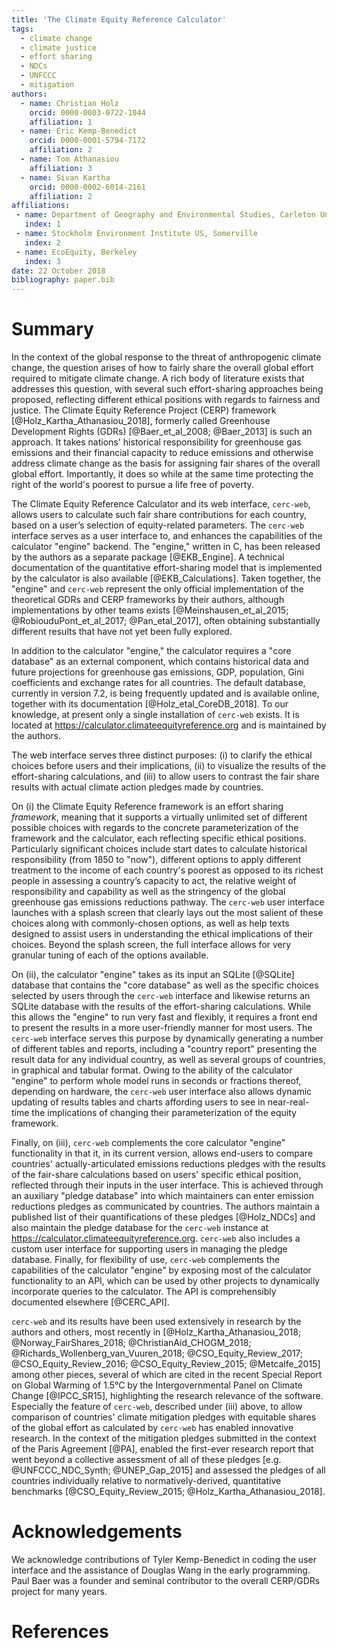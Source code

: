 ```yaml
---
title: 'The Climate Equity Reference Calculator'
tags:
  - climate change
  - climate justice
  - effort sharing
  - NDCs
  - UNFCCC
  - mitigation
authors:
  - name: Christian Holz
    orcid: 0000-0003-0722-1044
    affiliation: 1
  - name: Eric Kemp-Benedict
    orcid: 0000-0001-5794-7172
    affiliation: 2
  - name: Tom Athanasiou
    affiliation: 3
  - name: Sivan Kartha
    orcid: 0000-0002-6014-2161
    affiliation: 2
affiliations:
 - name: Department of Geography and Environmental Studies, Carleton University, Ottawa
   index: 1
 - name: Stockholm Environment Institute US, Somerville
   index: 2
 - name: EcoEquity, Berkeley
   index: 3
date: 22 October 2018
bibliography: paper.bib
---
```


# Summary

In the context of the global response to the threat of anthropogenic climate change, the question arises of how to fairly share the overall global effort required to mitigate climate change. A rich body of literature exists that addresses this question, with several such effort-sharing approaches being proposed, reflecting different ethical positions with regards to fairness and justice. The Climate Equity Reference Project (CERP) framework [@Holz_Kartha_Athanasiou_2018], formerly called Greenhouse Development Rights (GDRs) [@Baer_et_al_2008; @Baer_2013] is such an approach. It takes nations' historical responsibility for greenhouse gas emissions and their financial capacity to reduce emissions and otherwise address climate change as the basis for assigning fair shares of the overall global effort. Importantly, it does so while at the same time protecting the right of the world's poorest to pursue a life free of poverty.

The Climate Equity Reference Calculator and its web interface, ``cerc-web``, allows users to calculate such fair share contributions for each country, based on a user’s selection of equity-related parameters. The ``cerc-web`` interface serves as a user interface to, and enhances the capabilities of the calculator "engine" backend. The "engine," written in C, has been released by the authors as a separate package [@EKB_Engine]. A technical documentation of the quantitative effort-sharing model that is implemented by the calculator is also available [@EKB_Calculations]. Taken together, the "engine" and ``cerc-web`` represent the only official implementation of the theoretical GDRs and CERP frameworks by their authors, although implementations by other teams exists [@Meinshausen_et_al_2015; @RobiouduPont_et_al_2017; @Pan_etal_2017], often obtaining substantially different results that have not yet been fully explored.

In addition to the calculator "engine," the calculator requires a "core database" as an external component, which contains historical data and future projections for greenhouse gas emissions, GDP, population, Gini coefficients and exchange rates for all countries. The default database, currently in version 7.2, is being frequently updated and is available online, together with its documentation [@Holz_etal_CoreDB_2018]. To our knowledge, at present only a single installation of ``cerc-web`` exists. It is located at https://calculator.climateequityreference.org and is maintained by the authors.

The web interface serves three distinct purposes: (i) to clarify the ethical choices before users and their implications, (ii) to visualize the results of the effort-sharing calculations, and (iii) to allow users to contrast the fair share results with actual climate action pledges made by countries.

On (i) the Climate Equity Reference framework is an effort sharing _framework_, meaning that it supports a virtually unlimited set of different possible choices with regards to the concrete parameterization of the framework and the calculator, each reflecting specific ethical positions. Particularly significant choices include start dates to calculate historical responsibility (from 1850 to "now"), different options to apply different treatment to the income of each country's poorest as opposed to its richest people in assessing a country’s capacity to act, the relative weight of responsibility and capability as well as the stringency of the global greenhouse gas emissions reductions pathway. The ``cerc-web`` user interface launches with a splash screen that clearly lays out the most salient of these choices along with commonly-chosen options, as well as help texts designed to assist users in understanding the ethical implications of their choices. Beyond the splash screen, the full interface allows for very granular tuning of each of the options available.

On (ii), the calculator "engine" takes as its input an SQLite [@SQLite] database that contains the "core database" as well as the specific choices selected by users through the ``cerc-web`` interface and likewise returns an SQLite database with the results of the effort-sharing calculations. While this allows the "engine" to run very fast and flexibly, it requires a front end to present the results in a more user-friendly manner for most users. The ``cerc-web`` interface serves this purpose by dynamically generating a number of different tables and reports, including a "country report" presenting the result data for any individual country, as well as several groups of countries, in graphical and tabular format. Owing to the ability of the calculator "engine" to perform whole model runs in seconds or fractions thereof, depending on hardware, the ``cerc-web`` user interface also allows dynamic updating of results tables and charts affording users to see in near-real-time the implications of changing their parameterization of the equity framework.

Finally, on (iii), ``cerc-web`` complements the core calculator "engine" functionality in that it, in its current version, allows end-users to compare countries' actually-articulated emissions reductions pledges with the results of the fair-share calculations based on users' specific ethical position, reflected through their inputs in the user interface. This is achieved through an auxiliary "pledge database" into which maintainers can enter emission reductions pledges as communicated by countries. The authors maintain a published list of their quantifications of these pledges [@Holz_NDCs] and also maintain the pledge database for the ``cerc-web`` instance at https://calculator.climateequityreference.org. ``cerc-web`` also includes a custom user interface for supporting users in managing the pledge database. Finally, for flexibility of use, ``cerc-web`` complements the capabilities of the calculator "engine" by exposing most of the calculator functionality to an API, which can be used by other projects to dynamically incorporate queries to the calculator. The API is comprehensibly documented elsewhere [@CERC_API].

``cerc-web`` and its results have been used extensively in research by the authors and others, most recently in [@Holz_Kartha_Athanasiou_2018; @Norway_FairShares_2018; @ChristianAid_CHOGM_2018; @Richards_Wollenberg_van_Vuuren_2018; @CSO_Equity_Review_2017; @CSO_Equity_Review_2016; @CSO_Equity_Review_2015; @Metcalfe_2015] among other pieces, several of which are cited in the recent Special Report on Global Warming of 1.5°C by the Intergovernmental Panel on Climate Change [@IPCC_SR15], highlighting the research relevance of the software. Especially the feature of ``cerc-web``, described under (iii) above, to allow comparison of countries' climate mitigation pledges with equitable shares of the global effort as calculated by ``cerc-web`` has enabled innovative research. In the context of the mitigation pledges submitted in the context of the Paris Agreement [@PA], enabled the first-ever research report that went beyond a collective assessment of all of these pledges [e.g. @UNFCCC_NDC_Synth; @UNEP_Gap_2015] and assessed the pledges of all countries individually relative to normatively-derived, quantitative benchmarks [@CSO_Equity_Review_2015; @Holz_Kartha_Athanasiou_2018].

# Acknowledgements

We acknowledge contributions of Tyler Kemp-Benedict in coding the user interface and the assistance of Douglas Wang in the early programming. Paul Baer was a founder and seminal contributor to the overall CERP/GDRs project for many years.

# References
